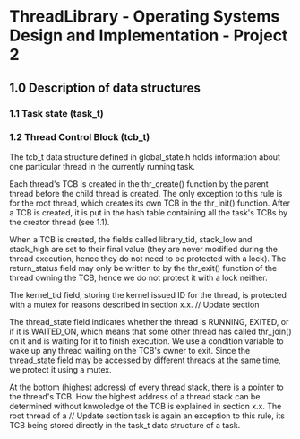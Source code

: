 # ThreadLibrary - Operating Systems Design and Implementation - Project 2

## 1.0 Description of data structures

### 1.1 Task state (task_t)



### 1.2 Thread Control Block (tcb_t)

The tcb_t data structure defined in global_state.h holds information about one
particular thread in the currently running task.

Each thread's TCB is created in the thr_create() function by the parent thread
before the child thread is created. The only exception to this rule is for the
root thread, which creates its own TCB in the thr_init() function. After a TCB
is created, it is put in the hash table containing all the task's TCBs by the
creator thread (see 1.1).

When a TCB is created, the fields called library_tid, stack_low and
stack_high are set to their final value (they are never modified during the
thread execution, hence they do not need to be protected with a lock). The
return_status field may only be written to by the thr_exit() function of the
thread owning the TCB, hence we do not protect it with a lock neither.

The kernel_tid field, storing the kernel issued ID for the thread, is protected
with a mutex for reasons described in section x.x.                              // Update section

The thread_state field indicates whether the thread is RUNNING, EXITED, or if it
is WAITED_ON, which means that some other thread has called thr_join() on it and
is waiting for it to finish execution. We use a condition variable to wake up
any thread waiting on the TCB's owner to exit. Since the thread_state field may
be accessed by different threads at the same time, we protect it using a mutex.

At the bottom (highest address) of every thread stack, there is a pointer to the
thread's TCB. How the highest address of a thread stack can be determined
without knwoledge of the TCB is explained in section x.x. The root thread of a  // Update section
task is again an exception to this rule, its TCB being stored directly in the
task_t data structure of a task.
